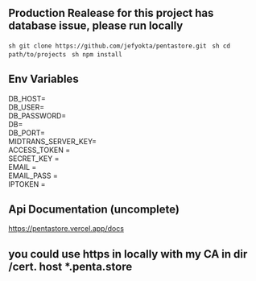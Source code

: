 ## Production Realease for this project has database issue, please run locally 

```sh git clone https://github.com/jefyokta/pentastore.git ```
```sh cd path/to/projects ```
```sh npm install ```


## Env Variables
DB_HOST=  
DB_USER=  
DB_PASSWORD=  
DB=  
DB_PORT=  
MIDTRANS_SERVER_KEY=  
ACCESS_TOKEN =  
SECRET_KEY =   
EMAIL =  
EMAIL_PASS =  
IPTOKEN =   

## Api Documentation (uncomplete)
https://pentastore.vercel.app/docs

## you could use https in locally with my CA in dir /cert. host *.penta.store

